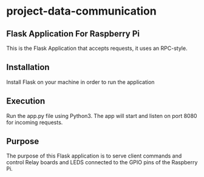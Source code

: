 # project-data-communication
## Flask Application For Raspberry Pi

This is the Flask Application that accepts requests, it uses an RPC-style.

## Installation

Install Flask on your machine in order to run the application

## Execution

Run the app.py file using Python3. The app will start and listen on port 8080 for incoming requests.

## Purpose

The purpose of this Flask application is to serve client commands and control Relay boards and LEDS connected to the GPIO pins of the Raspberry Pi.
